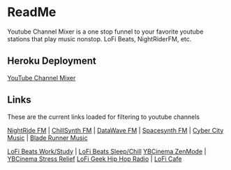 # ReadMe
Youtube Channel Mixer is a one stop funnel to your favorite youtube stations that play music nonstop. LoFi Beats, NightRiderFM, etc.

## Heroku Deployment
[YouTube Channel Mixer](https://ytmixer.herokuapp.com/)

## Links
These are the current links loaded for filtering to youtube channels

[NightRide FM](https://www.youtube.com/watch?v=cZRj9Sk0IPc) | 
[ChillSynth FM](https://www.youtube.com/watch?v=UedTcufyrHc) | 
[DataWave FM](https://www.youtube.com/watch?v=Y9q6RYg2Pdg) | 
[Spacesynth FM](https://www.youtube.com/watch?v=5-anTj1QrWs) |
[Cyber City Music](https://www.youtube.com/watch?v=NuD3o-HTbc8) |
[Blade Runner Music](https://www.youtube.com/watch?v=0YiNACjWW-4)


[LoFi Beats Work/Study](https://www.youtube.com/watch?v=jfKfPfyJRdk) | 
[LoFi Beats Sleep/Chill](https://www.youtube.com/watch?v=rUxyKA_-grg)
[YBCinema ZenMode](https://www.youtube.com/watch?v=jCV-wapoXh4) | 
[YBCinema Stress Relief](https://www.youtube.com/watch?v=uyE07wjYHoI)
[LoFi Geek Hip Hop Radio](https://www.youtube.com/watch?v=Qt0-9mO-ZXY) |
[LoFi Cafe](https://www.youtube.com/watch?v=ORBwkXsUNEs)
